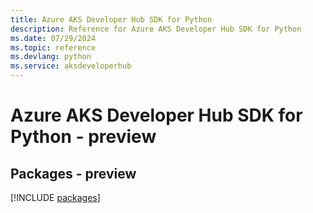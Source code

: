```yaml
---
title: Azure AKS Developer Hub SDK for Python
description: Reference for Azure AKS Developer Hub SDK for Python
ms.date: 07/29/2024
ms.topic: reference
ms.devlang: python
ms.service: aksdeveloperhub
---
```

# Azure AKS Developer Hub SDK for Python - preview
## Packages - preview
[!INCLUDE [packages](aks-developer-hub-index.md)]